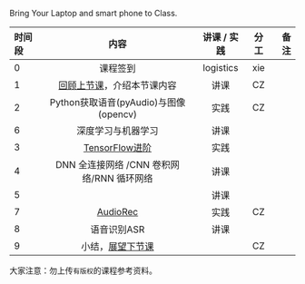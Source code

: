Bring Your Laptop and smart phone  to Class. 

|时间段     |  内容    | 讲课 / 实践     |  分工  |  备注       |
| :---      |   :----:    |   :----:    |    :----:    | ---: |
|   0       |  课程签到     |  logistics   |     xie     |        |
|   1       |  [回顾上节课](../WW7/WW7-Plan.md)，介绍本节课内容     |  讲课    |     CZ     |         |
|   2       |  Python获取语音(pyAudio)与图像(opencv)    |   实践    |   CZ    |         |        
|   6       |  深度学习与机器学习    |  讲课    |       |          |
|   3       |  [TensorFlow进阶](TensorFlow-more.pdf)    |  实践    |       |         |
|   4       |  DNN 全连接网络 /CNN 卷积网络/RNN 循环网络 |   讲课    |       |         |
|   5       |      |   讲课    |       |         |
|   7       |   [AudioRec](../Course-Projects/speech-recog)    |   实践    |    CZ    |         |
|   8       |  语音识别ASR     |   讲课     |        |         |
|   9       |  小结，[展望下节课](../WW9/WW9-Plan.md)    |        |     CZ     |         |



大家注意：勿上传``有版权``的课程参考资料。
